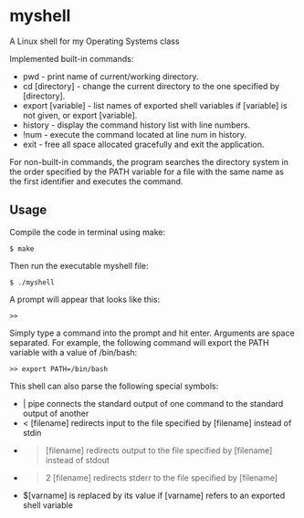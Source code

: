 # myshell
A Linux shell for my Operating Systems class

Implemented built-in commands:

- pwd - print name of current/working directory.
- cd [directory] - change the current directory to the one specified by [directory].
- export [variable] - list names of exported shell variables if [variable] is not given, or export [variable].
- history - display the command history list with line numbers.
- !num - execute the command located at line num in history.
- exit - free all space allocated gracefully and exit the application.

For non-built-in commands, the program searches the directory system in the order 
specified by the PATH variable for a file with the same name as the first identifier 
and executes the command.

Usage
------
Compile the code in terminal using make:
```
$ make
```
Then run the executable myshell file:
```
$ ./myshell
```
A prompt will appear that looks like this:
```
>>
```
Simply type a command into the prompt and hit enter. Arguments are space separated. 
For example, the following command will export the PATH variable with a value of /bin/bash:
```
>> export PATH=/bin/bash
```

This shell can also parse the following special symbols:

- | pipe connects the standard output of one command to the standard output of another
- < [filename] redirects input to the file specified by [filename] instead of stdin
- > [filename] redirects output to the file specified by [filename] instead of stdout
- >2 [filename] redirects stderr to the file specified by [filename]
- $[varname] is replaced by its value if [varname] refers to an exported shell variable
